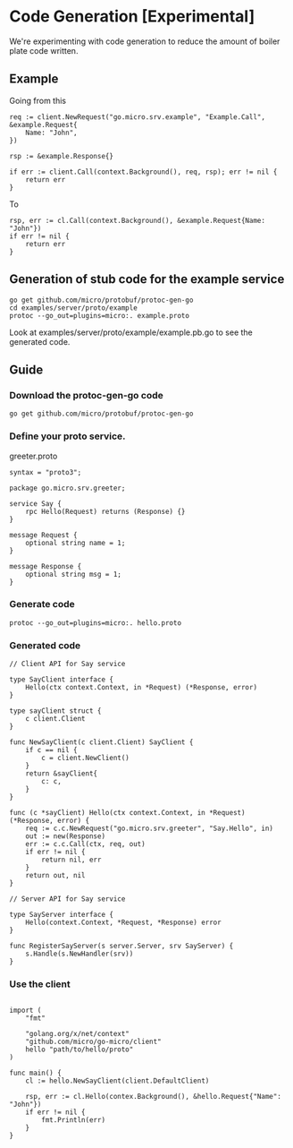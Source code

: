 # Code Generation [Experimental]

We're experimenting with code generation to reduce the amount of boiler plate code written.

## Example

Going from this
```golang
req := client.NewRequest("go.micro.srv.example", "Example.Call", &example.Request{
	Name: "John",
})

rsp := &example.Response{}

if err := client.Call(context.Background(), req, rsp); err != nil {
	return err
}
```

To

```golang
rsp, err := cl.Call(context.Background(), &example.Request{Name: "John"})
if err != nil {
	return err
}
```

## Generation of stub code for the example service

```shell
go get github.com/micro/protobuf/protoc-gen-go
cd examples/server/proto/example
protoc --go_out=plugins=micro:. example.proto
```

Look at examples/server/proto/example/example.pb.go 
to see the generated code.

## Guide

### Download the protoc-gen-go code

```shell
go get github.com/micro/protobuf/protoc-gen-go
```

### Define your proto service.

greeter.proto
```shell
syntax = "proto3";

package go.micro.srv.greeter;

service Say {
	rpc Hello(Request) returns (Response) {}
}

message Request {
	optional string name = 1;
}

message Response {
	optional string msg = 1;
}
```

### Generate code

```shell
protoc --go_out=plugins=micro:. hello.proto
```

### Generated code

```shell
// Client API for Say service

type SayClient interface {
	Hello(ctx context.Context, in *Request) (*Response, error)
}

type sayClient struct {
	c client.Client
}

func NewSayClient(c client.Client) SayClient {
	if c == nil {
		c = client.NewClient()
	}
	return &sayClient{
		c: c,
	}
}

func (c *sayClient) Hello(ctx context.Context, in *Request) (*Response, error) {
	req := c.c.NewRequest("go.micro.srv.greeter", "Say.Hello", in)
	out := new(Response)
	err := c.c.Call(ctx, req, out)
	if err != nil {
		return nil, err
	}
	return out, nil
}

// Server API for Say service

type SayServer interface {
	Hello(context.Context, *Request, *Response) error
}

func RegisterSayServer(s server.Server, srv SayServer) {
	s.Handle(s.NewHandler(srv))
}
```

### Use the client
```golang

import (
	"fmt"

	"golang.org/x/net/context"
	"github.com/micro/go-micro/client"
	hello "path/to/hello/proto"
)

func main() {
	cl := hello.NewSayClient(client.DefaultClient)

	rsp, err := cl.Hello(contex.Background(), &hello.Request{"Name": "John"})
	if err != nil {
		fmt.Println(err)
	}
}
```
